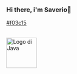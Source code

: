 ### Hi there, i'm Saverio👋

<!--
**Ranchoo28/Ranchoo28** is a ✨ _special_ ✨ repository because its `README.md` (this file) appears on your GitHub profile.

Here are some ideas to get you started:

- 🔭 I’m currently working on ...
- 🌱 I’m currently learning ...
- 👯 I’m looking to collaborate on ...
- 🤔 I’m looking for help with ...
- 💬 Ask me about ...
- 📫 How to reach me: ...
- 😄 Pronouns: ...
- ⚡ Fun fact: ...
-->


[#f03c15](ciao)

<br> 
<a href="https://www.w3schools.com/java/">
<img  src="https://brandslogos.com/wp-content/uploads/images/large/java-logo-1.png" alt="Logo di Java" width="80" height="80"> 
</a>



